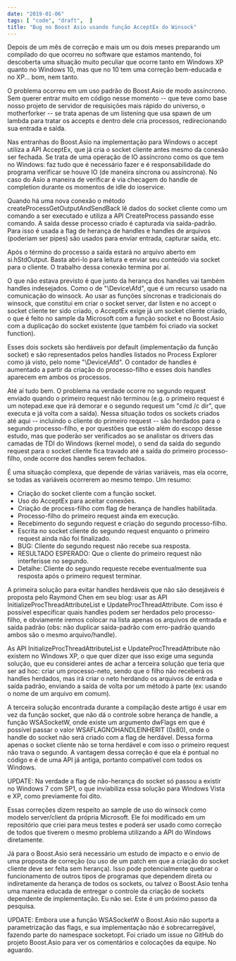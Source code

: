 ```yaml
---
date: "2019-01-06"
tags: [ "code", "draft",  ]
title: "Bug no Boost Asio usando função AcceptEx do Winsock"
---
```

Depois de um mês de correção e mais um ou dois meses preparando um compilado do que ocorreu no software que estamos mantendo, foi descoberta uma situação muito peculiar que ocorre tanto em Windows XP quanto no Windows 10, mas que no 10 tem uma correção bem-educada e no XP... bom, nem tanto.

O problema ocorreu em um uso padrão do Boost.Asio de modo assíncrono. Sem querer entrar muito em código nesse momento -- que teve como base nosso projeto de servidor de requisições mais rápido do universo, o motherforker -- se trata apenas de um listening que usa spawn de um lambda para tratar os accepts e dentro dele cria processos, redirecionando sua entrada e saída.


Nas entranhas do Boost.Asio na implementação para Windows o accept utiliza a API AcceptEx, que já cria o socket cliente antes mesmo da conexão ser fechada. Se trata de uma operação de IO assíncrono como os que tem no Windows: faz tudo que é necessário fazer e é responsabilidade do programa verificar se houve IO (de maneira síncrona ou assíncrona). No caso do Asio a maneira de verificar é via checagem do handle de completion durante os momentos de idle do ioservice.


Quando há uma nova conexão o método createProcessGetOutputAndSendBack lê dados do socket cliente como um comando a ser executado e utiliza a API CreateProcess passando esse comando. A saída desse processo criado é capturada via saída-padrão. Para isso é usada a flag de herança de handles e handles de arquivos (poderiam ser pipes) são usados para enviar entrada, capturar saída, etc.


Após o término do processo a saída estará no arquivo aberto em si.hStdOutput. Basta abri-lo para leitura e enviar seu conteúdo via socket para o cliente. O trabalho dessa conexão termina por aí.

O que não estava previsto é que junto da herança dos handles vai também handles indesejados. Como o de "\Device\Afd", que é um recurso usado na comunicação do winsock. Ao usar as funções síncronas e tradicionais do winsock, que constitui em criar o socket server, dar listen e no accept o socket cliente ter sido criado, o AcceptEx exige já um socket cliente criado, o que é feito no sample da Microsoft com a função socket e no Boost.Asio com a duplicação do socket existente (que também foi criado via socket function).


Esses dois sockets são herdáveis por default (implementação da função socket) e são representados pelos handles listados no Process Explorer como já visto, pelo nome "\Device\Afd". O contador de handles é aumentado a partir da criação do processo-filho e esses dois handles aparecem em ambos os processos.

Até aí tudo bem. O problema na verdade ocorre no segundo request enviado quando o primeiro request não terminou (e.g. o primeiro request é um notepad.exe que irá demorar e o segundo request um "cmd /c dir", que executa e já volta com a saída). Nessa situação todos os sockets criados até aqui -- incluindo o cliente do primeiro request -- são herdados para o segundo processo-filho, e por questões que estão além do escopo desse estudo, mas que poderão ser verificados ao se analistar os drivers das camadas de TDI do Windows (kernel mode), o send da saída do segundo request para o socket cliente fica travado até a saída do primeiro processo-filho, onde ocorre dos handles serem fechados.

É uma situação complexa, que depende de várias variáveis, mas ela ocorre, se todas as variáveis ocorrerem ao mesmo tempo. Um resumo:

 - Criação do socket cliente com a função socket.
 - Uso do AcceptEx para aceitar conexões.
 - Criação de process-filho com flag de herança de handles habilitada.
 - Processo-filho do primeiro request ainda em execução.
 - Recebimento do segundo request e criação do segundo processo-filho.
 - Escrita no socket cliente do segundo request enquanto o primeiro request ainda não foi finalizado.
 - BUG: Cliente do segundo request não recebe sua resposta.
 - RESULTADO ESPERADO: Que o cliente do primeiro request não interferisse no segundo.
 - Detalhe: Cliente do segundo requeste recebe eventualmente sua resposta após o primeiro request terminar.

A primeira solução para evitar handles herdáveis que não são desejáveis é proposta pelo Raymond Chen em seu blog: usar as API InitializeProcThreadAttributeList e UpdateProcThreadAttribute. Com isso é possível especificar quais handles podem ser herdados pelo processo-filho, e obviamente iremos colocar na lista apenas os arquivos de entrada e saída padrão (obs: não duplicar saída-padrão com erro-padrão quando ambos são o mesmo arquivo/handle).

As API InitializeProcThreadAttributeList e UpdateProcThreadAttribute não existem no Windows XP, o que quer dizer que isso exige uma segunda solução, que eu considerei antes de achar a terceira solução que teria que ser ad hoc: criar um processo-neto, sendo que o filho não receberá os handles herdados, mas irá criar o neto herdando os arquivos de entrada e saída padrão, enviando a saída de volta por um método à parte (ex: usando o nome de um arquivo em comum).

A terceira solução encontrada durante a compilação deste artigo é usar em vez da função socket, que não dá o controle sobre herança de handle, a função WSASocketW, onde existe um argumento dwFlags em que é possível passar o valor WSAFLAGNOHANDLEINHERIT (0x80), onde o handle do socket não será criado com a flag de herdável. Dessa forma apenas o socket cliente não se torna herdável e com isso o primeiro request não trava o segundo. A vantagem dessa correção é que ela é pontual no código e é de uma API já antiga, portanto compatível com todos os Windows.

UPDATE: Na verdade a flag de não-herança do socket só passou a existir no Windows 7 com SP1, o que inviabiliza essa solução para Windows Vista e XP, como previamente foi dito.

Essas correções dizem respeito ao sample de uso do winsock como modelo server/client da própria Microsoft. Ele foi modificado em um repositório que criei para meus testes e poderá ser usado como correção de todos que tiverem o mesmo problema utilizando a API do Windows diretamente.

Já para o Boost.Asio será necessário um estudo de impacto e o envio de uma proposta de correção (ou uso de um patch em que a criação do socket cliente deve ser feita sem herança). Isso pode potencialmente quebrar o funcionamento de outros tipos de programas que dependem direta ou indiretamente da herança de todos os sockets, ou talvez o Boost.Asio tenha uma maneira educada de entregar o controle da criação de sockets dependente de implementação. Eu não sei. Este é um próximo passo da pesquisa.

UPDATE: Embora use a função WSASocketW o Boost.Asio não suporta a parametrização das flags, e sua implementação não é sobrecarregável, fazendo parte do namespace socketopt. Foi criado um issue no GitHub do projeto Boost.Asio para ver os comentários e colocações da equipe. No aguardo.

